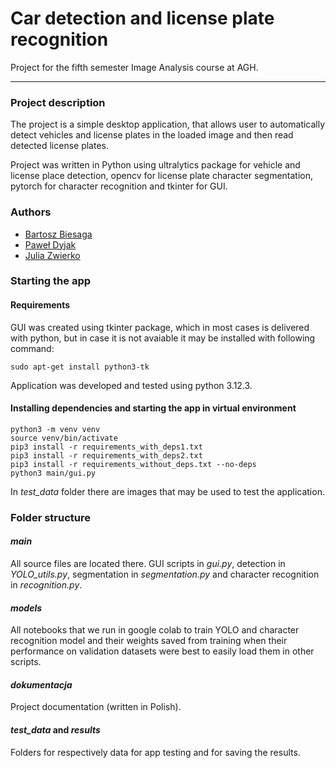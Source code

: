 # Car detection and license plate recognition
Project for the fifth semester Image Analysis course at AGH.
___
### Project description
The project is a simple desktop application, that allows user to automatically detect vehicles and license 
plates in the loaded image and then read detected license plates.

Project was written in Python using ultralytics package for vehicle and license place detection, opencv for 
license plate character segmentation, pytorch for character recognition and tkinter for GUI.

### Authors
- [Bartosz Biesaga](https://github.com/Bartosz-Biesaga)
- [Paweł Dyjak](https://github.com/paweld37)
- [Julia Zwierko](https://github.com/juliazwierko)
  
### Starting the app

#### Requirements
GUI was created using tkinter package, which in most cases is delivered with python, but in case it is not avaiable it may be installed with following command:
```shell
sudo apt-get install python3-tk
```
Application was developed and tested using python 3.12.3.

#### Installing dependencies and starting the app in virtual environment
```shell
python3 -m venv venv
source venv/bin/activate
pip3 install -r requirements_with_deps1.txt
pip3 install -r requirements_with_deps2.txt
pip3 install -r requirements_without_deps.txt --no-deps
python3 main/gui.py
```
In *test_data* folder there are images that may be used to test the application.

### Folder structure

#### *main*
All source files are located there. GUI scripts in *gui.py*, detection in *YOLO_utils.py*, segmentation in *segmentation.py* and character recognition in *recognition.py*.

#### *models*
All notebooks that we run in google colab to train YOLO and character recognition model and their weights saved from training when their performance on validation datasets were best to easily load them in other scripts.

#### *dokumentacja*
Project documentation (written in Polish).

#### *test_data* and *results*
Folders for respectively data for app testing and for saving the results.

